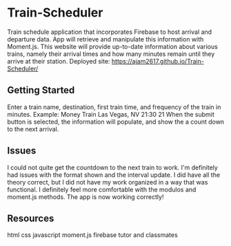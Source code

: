 # Train-Scheduler
Train schedule application that incorporates Firebase to host arrival and departure data. App will retrieve and manipulate this information with Moment.js. This website will provide up-to-date information about various trains, namely their arrival times and how many minutes remain until they arrive at their station.
Deployed site: https://ajam2617.github.io/Train-Scheduler/

## Getting Started ##
Enter a train name, destination, first train time, and frequency of the train in minutes. Example:
Money Train
Las Vegas, NV
21:30
21
When the submit button is selected, the information will populate, and show the a count down to the next arrival. 

## Issues ##
I could not quite get the countdown to the next train to work. I'm definitely had issues with the format shown and the interval update. I did have all the theory correct, but I did not have my work organized in a way that was functional. I definitely feel more comfortable with the modulos and moment.js methods. The app is now working correctly! 

## Resources ##
html
css
javascript
moment.js
firebase
tutor and classmates

